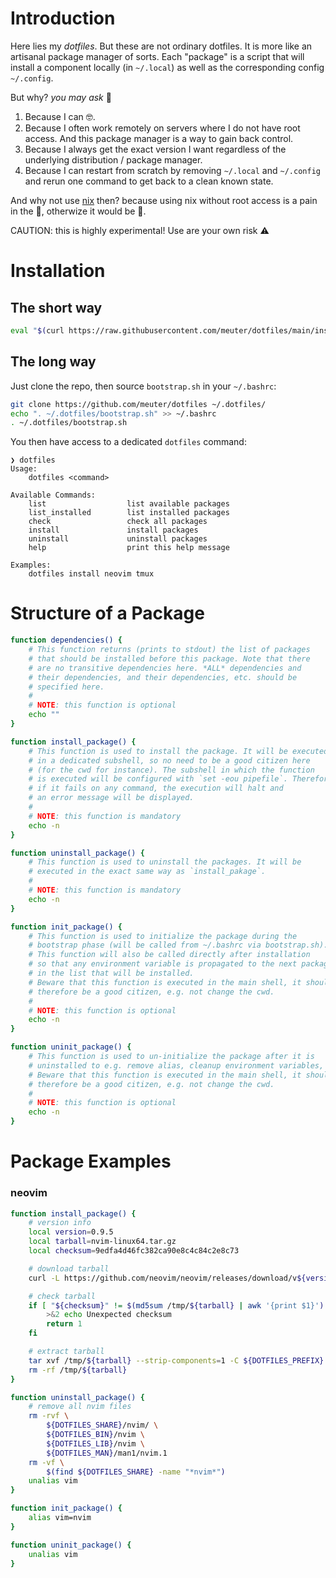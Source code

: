 # Introduction

Here lies my _dotfiles_. But these are not ordinary dotfiles. It is more like
an artisanal package manager of sorts. Each "package" is a script that will
install a component locally (in `~/.local`) as well as the corresponding config
`~/.config`.

But why? _you may ask_ 🤔
1. Because I can 🤓.
2. Because I often work remotely on servers where I do not have root access.
   And this package manager is a way to gain back control.
3. Because I always get the exact version I want regardless of the underlying
   distribution / package manager.
4. Because I can restart from scratch by removing `~/.local` and `~/.config`
   and rerun one command to get back to a clean known state.

And why not use [nix](https://nixos.org/) then? because using nix without root access
is a pain in the 🤡, otherwize it would be 🥇.

CAUTION: this is highly experimental! Use are your own risk ⚠

# Installation

## The short way

```bash
eval "$(curl https://raw.githubusercontent.com/meuter/dotfiles/main/install.sh)"
```

## The long way

Just clone the repo, then source `bootstrap.sh` in your `~/.bashrc`:

```bash
git clone https://github.com/meuter/dotfiles ~/.dotfiles/
echo ". ~/.dotfiles/bootstrap.sh" >> ~/.bashrc
. ~/.dotfiles/bootstrap.sh
```

You then have access to a dedicated `dotfiles` command:

```
❯ dotfiles
Usage:
    dotfiles <command>

Available Commands:
    list                  list available packages
    list_installed        list installed packages
    check                 check all packages
    install               install packages
    uninstall             uninstall packages
    help                  print this help message

Examples:
    dotfiles install neovim tmux
```

# Structure of a Package

```bash
function dependencies() {
    # This function returns (prints to stdout) the list of packages
    # that should be installed before this package. Note that there
    # are no transitive dependencies here. *ALL* dependencies and
    # their dependencies, and their dependencies, etc. should be
    # specified here.
    #
    # NOTE: this function is optional
    echo ""
}

function install_package() {
    # This function is used to install the package. It will be executed
    # in a dedicated subshell, so no need to be a good citizen here
    # (for the cwd for instance). The subshell in which the function
    # is executed will be configured with `set -eou pipefile`. Therefore
    # if it fails on any command, the execution will halt and
    # an error message will be displayed.
    #
    # NOTE: this function is mandatory
    echo -n
}

function uninstall_package() {
    # This function is used to uninstall the packages. It will be
    # executed in the exact same way as `install_pakage`.
    #
    # NOTE: this function is mandatory
    echo -n
}

function init_package() {
    # This function is used to initialize the package during the
    # bootstrap phase (will be called from ~/.bashrc via bootstrap.sh).
    # This function will also be called directly after installation
    # so that any environment variable is propagated to the next package
    # in the list that will be installed.
    # Beware that this function is executed in the main shell, it should
    # therefore be a good citizen, e.g. not change the cwd.
    #
    # NOTE: this function is optional
    echo -n
}

function uninit_package() {
    # This function is used to un-initialize the package after it is
    # uninstalled to e.g. remove alias, cleanup environment variables, ...
    # Beware that this function is executed in the main shell, it should
    # therefore be a good citizen, e.g. not change the cwd.
    #
    # NOTE: this function is optional
    echo -n
}


```

# Package Examples

### neovim

```bash
function install_package() {
    # version info
    local version=0.9.5
    local tarball=nvim-linux64.tar.gz
    local checksum=9edfa4d46fc382ca90e8c4c84c2e8c73

    # download tarball
    curl -L https://github.com/neovim/neovim/releases/download/v${version}/${tarball} --output /tmp/${tarball}

    # check tarball
    if [ "${checksum}" != $(md5sum /tmp/${tarball} | awk '{print $1}') ]; then
        >&2 echo Unexpected checksum
        return 1
    fi

    # extract tarball
    tar xvf /tmp/${tarball} --strip-components=1 -C ${DOTFILES_PREFIX}
    rm -rf /tmp/${tarball}
}

function uninstall_package() {
    # remove all nvim files
    rm -rvf \
        ${DOTFILES_SHARE}/nvim/ \
        ${DOTFILES_BIN}/nvim \
        ${DOTFILES_LIB}/nvim \
        ${DOTFILES_MAN}/man1/nvim.1
    rm -vf \
        $(find ${DOTFILES_SHARE} -name "*nvim*")
    unalias vim
}

function init_package() {
    alias vim=nvim
}

function uninit_package() {
    unalias vim
}

```

